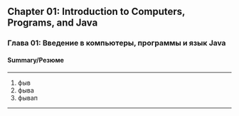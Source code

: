 ## Chapter 01: Introduction to Computers, Programs, and Java
### Глава 01: Введение в компьютеры, программы и язык Java
#### Summary/Резюме
---

1. фыв
2. фыва
3. фывап

---
